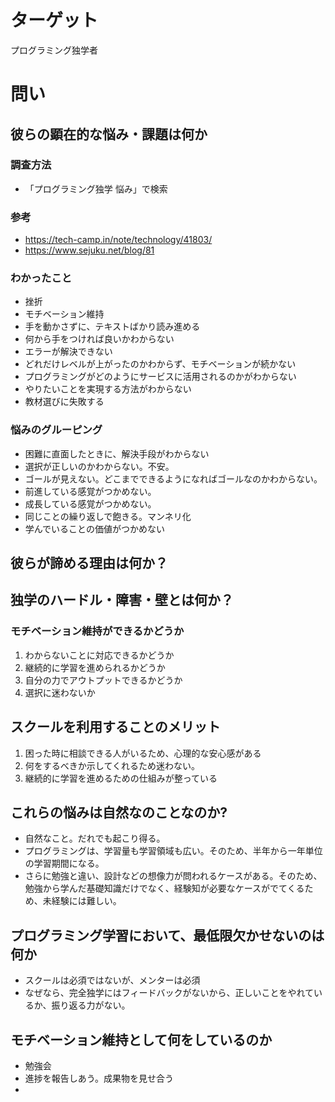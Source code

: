 # ターゲット
プログラミング独学者

# 問い
## 彼らの顕在的な悩み・課題は何か

### 調査方法
+ 「プログラミング独学 悩み」で検索

### 参考
+ https://tech-camp.in/note/technology/41803/
+ https://www.sejuku.net/blog/81
### わかったこと
+ 挫折
+ モチベーション維持
+ 手を動かさずに、テキストばかり読み進める
+ 何から手をつければ良いかわからない
+ エラーが解決できない
+ どれだけレベルが上がったのかわからず、モチベーションが続かない
+ プログラミングがどのようにサービスに活用されるのかがわからない
+ やりたいことを実現する方法がわからない
+ 教材選びに失敗する

### 悩みのグルーピング
+ 困難に直面したときに、解決手段がわからない
+ 選択が正しいのかわからない。不安。
+ ゴールが見えない。どこまでできるようになればゴールなのかわからない。
+ 前進している感覚がつかめない。
+ 成長している感覚がつかめない。
+ 同じことの繰り返しで飽きる。マンネリ化
+ 学んでいることの価値がつかめない

## 彼らが諦める理由は何か？

## 独学のハードル・障害・壁とは何か？
### モチベーション維持ができるかどうか
1. わからないことに対応できるかどうか
2. 継続的に学習を進められるかどうか
3. 自分の力でアウトプットできるかどうか
4. 選択に迷わないか

## スクールを利用することのメリット
1. 困った時に相談できる人がいるため、心理的な安心感がある
2. 何をするべきか示してくれるため迷わない。
3. 継続的に学習を進めるための仕組みが整っている

## これらの悩みは自然なのことなのか?
+ 自然なこと。だれでも起こり得る。
+ プログラミングは、学習量も学習領域も広い。そのため、半年から一年単位の学習期間になる。
+ さらに勉強と違い、設計などの想像力が問われるケースがある。そのため、勉強から学んだ基礎知識だけでなく、経験知が必要なケースがでてくるため、未経験には難しい。

## プログラミング学習において、最低限欠かせないのは何か
+ スクールは必須ではないが、メンターは必須
+ なぜなら、完全独学にはフィードバックがないから、正しいことをやれているか、振り返る力がない。

## モチベーション維持として何をしているのか
+ 勉強会
+ 進捗を報告しあう。成果物を見せ合う
+ 

